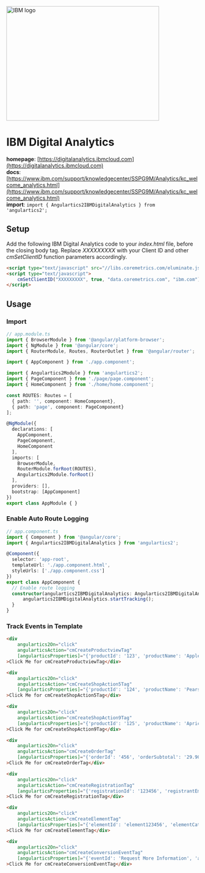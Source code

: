 <img 
    src="../../../assets/svg/ibm.svg" 
    alt="IBM logo"
    height="300px"
    width="400px" />

# IBM Digital Analytics
__homepage__: [https://digitalanalytics.ibmcloud.com](https://digitalanalytics.ibmcloud.com)  
__docs__: [https://www.ibm.com/support/knowledgecenter/SSPG9M/Analytics/kc_welcome_analytics.html](https://www.ibm.com/support/knowledgecenter/SSPG9M/Analytics/kc_welcome_analytics.html)  
__import__: `import { Angulartics2IBMDigitalAnalytics } from 'angulartics2';`  

## Setup

Add the following IBM Digital Analytics code to your *index.html* file, before the closing body tag. Replace *XXXXXXXXX* with your Client ID and other *cmSetClientID* function parameters accordingly.

```html
<script type="text/javascript" src="//libs.coremetrics.com/eluminate.js"></script>
<script type="text/javascript">
    cmSetClientID("XXXXXXXXX", true, "data.coremetrics.com", "ibm.com");
</script>

```

## Usage

### Import
```ts
// app.module.ts
import { BrowserModule } from '@angular/platform-browser';
import { NgModule } from '@angular/core';
import { RouterModule, Routes, RouterOutlet } from '@angular/router';

import { AppComponent } from './app.component';

import { Angulartics2Module } from 'angulartics2';
import { PageComponent } from './page/page.component';
import { HomeComponent } from './home/home.component';

const ROUTES: Routes = [
  { path: '', component: HomeComponent},
  { path: 'page', component: PageComponent}
];

@NgModule({
  declarations: [
    AppComponent,
    PageComponent,
    HomeComponent
  ],
  imports: [
    BrowserModule,
    RouterModule.forRoot(ROUTES),
    Angulartics2Module.forRoot()
  ],
  providers: [],
  bootstrap: [AppComponent]
})
export class AppModule { }
```

### Enable Auto Route Logging
```ts
// app.component.ts 
import { Component } from '@angular/core';
import { Angulartics2IBMDigitalAnalytics } from 'angulartics2';

@Component({
  selector: 'app-root',
  templateUrl: './app.component.html',
  styleUrls: ['./app.component.css']
})
export class AppComponent {
  // Enable route logging
  constructor(angulartics2IBMDigitalAnalytics: Angulartics2IBMDigitalAnalytics) {
      angulartics2IBMDigitalAnalytics.startTracking();
  }
}
```

### Track Events in Template
```html
<div 
    angulartics2On="click" 
    angularticsAction="cmCreateProductviewTag" 
    [angularticsProperties]="{'productId': '123', 'productName': 'Apples', 'categoryId': '777'}"
>Click Me for cmCreateProductviewTag</div>

<div 
    angulartics2On="click" 
    angularticsAction="cmCreateShopAction5Tag" 
    [angularticsProperties]="{'productId': '124', 'productName': 'Pears', 'quantity': '5', 'unitPrice': '1.99', 'categoryId': '778'}"
>Click Me for cmCreateShopAction5Tag</div>

<div 
    angulartics2On="click" 
    angularticsAction="cmCreateShopAction9Tag" 
    [angularticsProperties]="{'productId': '125', 'productName': 'Apricots', 'quantity': '6', 'unitPrice': '2.99', 'registrationId': '123456', 'orderId': '456', 'orderSubtotal': '29.90', 'categoryId': '779'}"
>Click Me for cmCreateShopAction9Tag</div>

<div 
    angulartics2On="click" 
    angularticsAction="cmCreateOrderTag" 
    [angularticsProperties]="{'orderId': '456', 'orderSubtotal': '29.90', 'orderShipping': '0', 'registrationId': '123456', 'registrantCity': 'Atlanta', 'registrantState': 'GA', 'registrantPostalCode': '30300'}"
>Click Me for cmCreateOrderTag</div>

<div 
    angulartics2On="click" 
    angularticsAction="cmCreateRegistrationTag" 
    [angularticsProperties]="{'registrationId': '123456', 'registrantEmail': 'john@example.com', 'registrantCity': 'Atlanta', 'registrantState': 'GA', 'registrantPostalCode': '30300', 'registrantCountry': 'US', 'attrbute': '3-_-SMOKING-_-DOUBLE'}"
>Click Me for cmCreateRegistrationTag</div>

<div 
    angulartics2On="click" 
    angularticsAction="cmCreateElementTag" 
    [angularticsProperties]="{'elementId': 'element123456', 'elementCategory': 'some elements'}"
>Click Me for cmCreateElementTag</div>

<div 
    angulartics2On="click" 
    angularticsAction="cmCreateConversionEventTag" 
    [angularticsProperties]="{'eventId': 'Request More Information', 'actionType': '2', 'eventCategoryId': 'Forms', 'points': '10'}"
>Click Me for cmCreateConversionEventTag</div>
```

